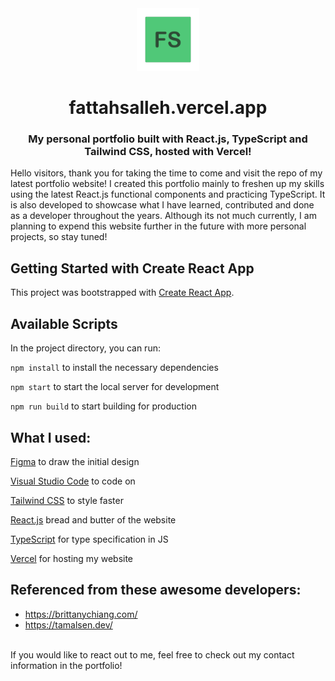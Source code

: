 <div align="center">
    <img src="public/fs-icon.svg?raw=true" alt="FS Icon" title="FS-ICON" width="100" height="100">
    <h1>fattahsalleh.vercel.app</h1>
    <h3>My personal portfolio built with React.js, TypeScript and Tailwind CSS, hosted with Vercel!</h3>
</div>

Hello visitors, thank you for taking the time to come and visit the repo of my latest portfolio website! I created this portfolio mainly to freshen up my skills using the latest React.js functional components and practicing TypeScript. It is also developed to showcase what I have learned, contributed and done as a developer throughout the years. Although its not much currently, I am planning to expend this website further in the future with more personal projects, so stay tuned!

## Getting Started with Create React App

This project was bootstrapped with [Create React App](https://github.com/facebook/create-react-app).

## Available Scripts

In the project directory, you can run:

 `npm install` to install the necessary dependencies
 
 `npm start` to start the local server for development
 
 `npm run build` to start building for production

## What I used:
 [Figma](https://www.figma.com/) to draw the initial design
 
 [Visual Studio Code](https://code.visualstudio.com/) to code on
 
 [Tailwind CSS](https://tailwindcss.com/) to style faster
 
 [React.js](https://react.dev/) bread and butter of the website
 
 [TypeScript](https://www.typescriptlang.org/) for type specification in JS
 
 [Vercel](https://vercel.com/) for hosting my website

## Referenced from these awesome developers:
- https://brittanychiang.com/
- https://tamalsen.dev/
<br />
If you would like to react out to me, feel free to check out my contact information in the portfolio!
